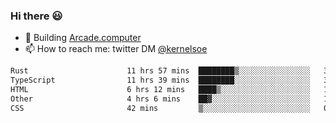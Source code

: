 ### Hi there 😃

- 🔨 Building [Arcade.computer](https://arcade.computer)
- 📫 How to reach me: twitter DM [@kernelsoe](https://twitter.com/kernelsoe)

<!--START_SECTION:waka-->

```txt
Rust                      11 hrs 57 mins  ████████▒░░░░░░░░░░░░░░░░   32.78 %
TypeScript                11 hrs 39 mins  ████████░░░░░░░░░░░░░░░░░   31.98 %
HTML                      6 hrs 12 mins   ████▒░░░░░░░░░░░░░░░░░░░░   17.03 %
Other                     4 hrs 6 mins    ██▓░░░░░░░░░░░░░░░░░░░░░░   11.25 %
CSS                       42 mins         ▒░░░░░░░░░░░░░░░░░░░░░░░░   01.94 %
```

<!--END_SECTION:waka-->
